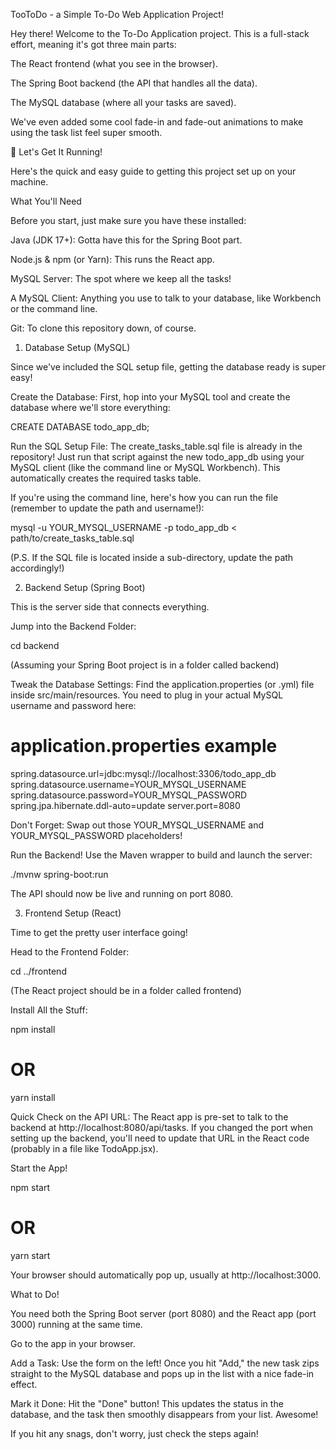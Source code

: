 TooToDo - a Simple To-Do Web Application Project!

Hey there! Welcome to the To-Do Application project. This is a full-stack effort, meaning it's got three main parts:

The React frontend (what you see in the browser).

The Spring Boot backend (the API that handles all the data).

The MySQL database (where all your tasks are saved).

We've even added some cool fade-in and fade-out animations to make using the task list feel super smooth.

🚀 Let's Get It Running!

Here's the quick and easy guide to getting this project set up on your machine.

What You'll Need

Before you start, just make sure you have these installed:

Java (JDK 17+): Gotta have this for the Spring Boot part.

Node.js & npm (or Yarn): This runs the React app.

MySQL Server: The spot where we keep all the tasks!

A MySQL Client: Anything you use to talk to your database, like Workbench or the command line.

Git: To clone this repository down, of course.

1. Database Setup (MySQL)

Since we've included the SQL setup file, getting the database ready is super easy!

Create the Database:
First, hop into your MySQL tool and create the database where we'll store everything:

CREATE DATABASE todo_app_db;





Run the SQL Setup File:
The create_tasks_table.sql file is already in the repository! Just run that script against the new todo_app_db using your MySQL client (like the command line or MySQL Workbench). This automatically creates the required tasks table.

If you're using the command line, here's how you can run the file (remember to update the path and username!):

mysql -u YOUR_MYSQL_USERNAME -p todo_app_db < path/to/create_tasks_table.sql




(P.S. If the SQL file is located inside a sub-directory, update the path accordingly!)

2. Backend Setup (Spring Boot)

This is the server side that connects everything.

Jump into the Backend Folder:

cd backend




(Assuming your Spring Boot project is in a folder called backend)

Tweak the Database Settings:
Find the application.properties (or .yml) file inside src/main/resources. You need to plug in your actual MySQL username and password here:

# application.properties example
spring.datasource.url=jdbc:mysql://localhost:3306/todo_app_db
spring.datasource.username=YOUR_MYSQL_USERNAME
spring.datasource.password=YOUR_MYSQL_PASSWORD
spring.jpa.hibernate.ddl-auto=update
server.port=8080




Don't Forget: Swap out those YOUR_MYSQL_USERNAME and YOUR_MYSQL_PASSWORD placeholders!

Run the Backend!
Use the Maven wrapper to build and launch the server:

./mvnw spring-boot:run




The API should now be live and running on port 8080.

3. Frontend Setup (React)

Time to get the pretty user interface going!

Head to the Frontend Folder:

cd ../frontend




(The React project should be in a folder called frontend)

Install All the Stuff:

npm install
# OR
yarn install




Quick Check on the API URL:
The React app is pre-set to talk to the backend at http://localhost:8080/api/tasks. If you changed the port when setting up the backend, you'll need to update that URL in the React code (probably in a file like TodoApp.jsx).

Start the App!

npm start
# OR
yarn start




Your browser should automatically pop up, usually at http://localhost:3000.

What to Do!

You need both the Spring Boot server (port 8080) and the React app (port 3000) running at the same time.

Go to the app in your browser.

Add a Task: Use the form on the left! Once you hit "Add," the new task zips straight to the MySQL database and pops up in the list with a nice fade-in effect.

Mark it Done: Hit the "Done" button! This updates the status in the database, and the task then smoothly disappears from your list. Awesome!

If you hit any snags, don't worry, just check the steps again!